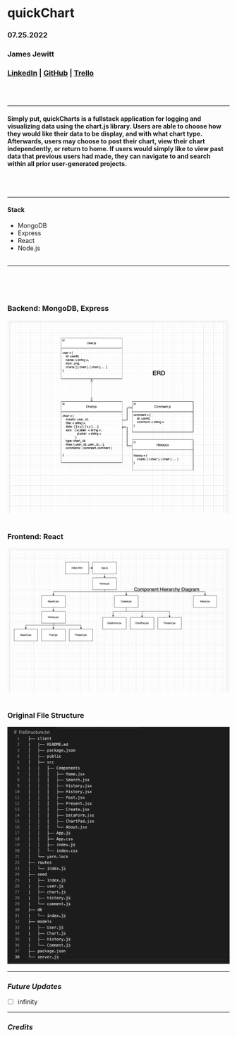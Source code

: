 # quickChart 
### 07.25.2022
### James Jewitt 
### [LinkedIn]( https://www.linkedin.com/in/james-jewitt/ ) |  [GitHub](https://github.com/jamest7783) |  [Trello](https://trello.com/b/Mc0uEhTG/quickchart) 
<br /><br />

***
#### Simply put, quickCharts is a fullstack application for logging and visualizing data using the chart.js library. Users are able to choose how they would like their data to be display, and with what chart type. Afterwards, users may choose to post their chart, view their chart independently, or return to home. If users would simply like to view past data that previous users had made, they can navigate to and search within all prior user-generated projects. 
<br /><br />


***

#### Stack 
* MongoDB
* Express
* React
* Node.js
<br /><br />

***
###  <br /><br />
###  Backend: MongoDB, Express   
![Image1](ERD.png)
<br /><br />
###  Frontend: React 
![Image2](ComponentHierachyDiagram.png)
<br /><br />
###  Original File Structure 
![Image3](fileStructure.png)

***

### ***Future Updates***
- [ ] infinity


***

### ***Credits***

 